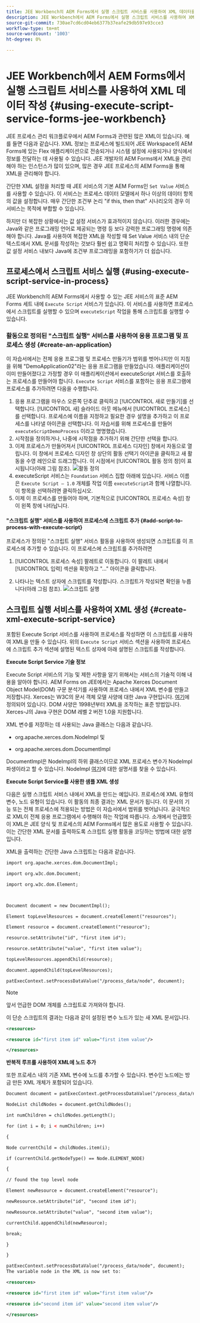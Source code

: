 ```yaml
---
title: JEE Workbench의 AEM Forms에서 실행 스크립트 서비스를 사용하여 XML 데이터를 작성하는 방법
description: JEE Workbench에서 AEM Forms에서 실행 스크립트 서비스를 사용하여 XML 데이터 작성
source-git-commit: 730ae7cd6cd04eb6377b37eafe29db597e93cce3
workflow-type: tm+mt
source-wordcount: '1003'
ht-degree: 0%

---
```


# JEE Workbench에서 AEM Forms에서 실행 스크립트 서비스를 사용하여 XML 데이터 작성 {#using-execute-script-service-forms-jee-workbench}

JEE 프로세스 관리 워크플로우에서 AEM Forms과 관련된 많은 XML이 있습니다. 예를 들면 다음과 같습니다. XML 정보는 프로세스에 빌드되어 JEE Workspace의 AEM Forms에 있는 Flex 애플리케이션으로 전송되거나 시스템 설정에 사용되거나 양식에서 정보를 전달하는 데 사용될 수 있습니다. JEE 개발자의 AEM Forms에서 XML을 관리해야 하는 인스턴스가 많이 있으며, 많은 경우 JEE 프로세스의 AEM Forms을 통해 XML을 관리해야 합니다.

간단한 XML 설정을 처리할 때 JEE 서비스의 기본 AEM Forms인 `Set Value` 서비스를 사용할 수 있습니다. 이 서비스는 프로세스 데이터 모델에서 하나 이상의 데이터 항목의 값을 설정합니다. 매우 간단한 조건부 논리 &quot;if this, then that&quot; 시나리오의 경우 이 서비스는 목적에 부합할 수 있습니다.

하지만 더 복잡한 상황에서는 값 설정 서비스가 효과적이지 않습니다. 이러한 경우에는 Java와 같은 프로그래밍 언어로 제공되는 명령 등 보다 강력한 프로그래밍 명령에 의존해야 합니다. Java를 사용하여 복잡한 XML을 작성할 때 Set Value 서비스 내의 단순 텍스트에서 XML 문서를 작성하는 것보다 훨씬 쉽고 명확히 처리할 수 있습니다. 또한 값 설정 서비스 내보다 Java에 조건부 프로그래밍을 포함하기가 더 쉽습니다.

## 프로세스에서 스크립트 서비스 실행 {#using-execute-script-service-in-process}

JEE Workbench의 AEM Forms에서 사용할 수 있는 JEE 서비스의 표준 AEM Forms 세트 내에 `Execute Script` 서비스가 있습니다. 이 서비스를 사용하면 프로세스에서 스크립트를 실행할 수 있으며 `executeScript` 작업을 통해 스크립트를 실행할 수 있습니다.

### 활동으로 정의된 &quot;스크립트 실행&quot; 서비스를 사용하여 응용 프로그램 및 프로세스 생성 {#create-an-application}

이 자습서에서는 전체 응용 프로그램 및 프로세스 만들기가 범위를 벗어나지만 이 지침을 위해 &quot;DemoApplication02&quot;라는 응용 프로그램을 만들었습니다. 애플리케이션이 이미 만들어졌다고 가정할 경우 이 애플리케이션에서 executeScript 서비스를 호출하는 프로세스를 만들어야 합니다. `Execute Script` 서비스를 포함하는 응용 프로그램에 프로세스를 추가하려면 다음을 수행합니다.

1. 응용 프로그램을 마우스 오른쪽 단추로 클릭하고 [!UICONTROL 새로 만들기]를 선택합니다. [!UICONTROL 새] 슬라이드 아웃 메뉴에서 [!UICONTROL 프로세스]를 선택합니다. 프로세스에 이름을 지정하고 필요한 경우 설명을 추가하고 이 프로세스를 나타낼 아이콘을 선택합니다. 이 자습서를 위해 프로세스를 만들어 `executeScriptDemoProcess` 이라고 명명했습니다.
1. 시작점을 정의하거나, 나중에 시작점을 추가하기 위해 간단한 선택을 합니다.
1. 이제 프로세스가 만들어져서 [!UICONTROL 프로세스 디자인] 창에서 자동으로 열립니다. 이 창에서 프로세스 디자인 창 상단의 활동 선택기 아이콘을 클릭하고 새 활동을 수영 레인으로 드래그합니다. 이 시점에서 [!UICONTROL 활동 정의 창]이 표시됩니다(아래 그림 참조).
   ![활동 정의](assets/define-activity.jpg)
1. executeScript 서비스는 `Foundation` 서비스 집합 아래에 있습니다. 서비스 이름은 `Execute Script – 1.0` 개체를 작업 이름 `executeScript`과 함께 나열합니다. 이 항목을 선택하려면 클릭하십시오.
1. 이제 이 프로세스를 만들어야 하며, 기본적으로 [!UICONTROL 프로세스 속성] 창이 왼쪽 창에 나타납니다.

#### &quot;스크립트 실행&quot; 서비스를 사용하여 프로세스에 스크립트 추가 {#add-script-to-process-with-execute-script}

프로세스가 정의된 &quot;스크립트 실행&quot; 서비스 활동을 사용하여 생성되면 스크립트를 이 프로세스에 추가할 수 있습니다. 이 프로세스에 스크립트를 추가하려면

1. [!UICONTROL 프로세스 속성] 팔레트로 이동합니다. 이 팔레트 내에서 [!UICONTROL 입력] 섹션을 확장하고 &quot;...&quot; 아이콘을 클릭합니다.

1. 나타나는 텍스트 상자에 스크립트를 작성합니다. 스크립트가 작성되면 확인을 누릅니다(아래 그림 참조).
   ![스크립트 실행](assets/execute-script.jpg)

## 스크립트 실행 서비스를 사용하여 XML 생성 {#create-xml-execute-script-service}

포함된 Execute Script 서비스를 사용하여 프로세스를 작성하면 이 스크립트를 사용하여 XML을 만들 수 있습니다. 위의 `Execute Script` 서비스 섹션을 사용하여 프로세스에 스크립트 추가 섹션에 설명된 텍스트 상자에 아래 설명된 스크립트를 작성합니다.

**Execute Script Service 기술 정보**

Execute Script 서비스의 기능 및 제한 사항을 알기 위해서는 서비스의 기술적 이해 내용을 알아야 합니다. AEM Forms on JEE에서는 Apache Xerces Document Object Model(DOM) 구문 분석기를 사용하여 프로세스 내에서 XML 변수를 만들고 저장합니다. Xerces는 W3C의 문서 객체 모델 사양에 대한 Java 구현입니다. [여기](https://dom.spec.whatwg.org/)에 정의되어 있습니다. DOM 사양은 1998년부터 XML을 조작하는 표준 방법입니다. Xerces-J의 Java 구현은 DOM 레벨 2 버전 1.0을 지원합니다.

XML 변수를 저장하는 데 사용되는 Java 클래스는 다음과 같습니다.

* org.apache.xerces.dom.NodeImpl 및

* org.apache.xerces.dom.DocumentImpl

DocumentImpl은 NodeImpl의 하위 클래스이므로 XML 프로세스 변수가 NodeImpl 파생이라고 할 수 있습니다. NodeImpl [여기](http://xerces.apache.org/xerces-j/apiDocs/org/apache/xerces/dom/NodeImpl.html)에 대한 설명서를 찾을 수 있습니다.

**Execute Script Service를 사용한 샘플 XML 생성**

다음은 실행 스크립트 서비스 내에서 XML을 만드는 예입니다. 프로세스에 XML 유형의 변수, 노드 유형이 있습니다. 이 활동의 최종 결과는 XML 문서가 됩니다. 이 문서의 기능 또는 전체 프로세스에 적용되는 방법은 이 자습서에서 범위를 벗어납니다. 궁극적으로 XML이 전체 응용 프로그램에서 수행해야 하는 작업에 따릅니다. 소개에서 언급했듯이 XML은 JEE 양식 및 프로세스의 AEM Forms에서 많은 용도로 사용할 수 있습니다. 이는 간단한 XML 문서를 출력하도록 스크립트 실행 활동을 코딩하는 방법에 대한 설명입니다.

XML을 출력하는 간단한 Java 스크립트는 다음과 같습니다.

```xml
import org.apache.xerces.dom.DocumentImpl;

import org.w3c.dom.Document;

import org.w3c.dom.Element;



Document document = new DocumentImpl();

Element topLevelResources = document.createElement("resources");

Element resource = document.createElement("resource");

resource.setAttribute("id", "first item id");

resource.setAttribute("value", "first item value");

topLevelResources.appendChild(resource);

document.appendChild(topLevelResources);

patExecContext.setProcessDataValue("/process_data/node", document);
```

>[!NOTE]
>
>앞서 언급한 DOM 개체를 스크립트로 가져와야 합니다.

이 단순 스크립트의 결과는 다음과 같이 설정된 변수 노드가 있는 새 XML 문서입니다.

```xml
<resources>

<resource id="first item id" value="first item value"/>

</resources>
```

**반복적 루프를 사용하여 XML에 노드 추가**

또한 프로세스 내의 기존 XML 변수에 노드를 추가할 수 있습니다. 변수인 노드에는 방금 만든 XML 개체가 포함되어 있습니다.

```xml
Document document = patExecContext.getProcessDataValue("/process_data/node");

NodeList childNodes = document.getChildNodes();

int numChildren = childNodes.getLength();

for (int i = 0; i < numChildren; i++)

{

Node currentChild = childNodes.item(i);

if (currentChild.getNodeType() == Node.ELEMENT_NODE)

{

// found the top level node

Element newResource = document.createElement("resource");

newResource.setAttribute("id", "second item id");

newResource.setAttribute("value", "second item value");

currentChild.appendChild(newResource);

break;

}

}

patExecContext.setProcessDataValue("/process_data/node", document);
The variable node in the XML is now set to:

<resources> 

<resource id="first item id" value="first item value"/> 

<resource id="second item id" value="second item value"/> 

</resources>
```



